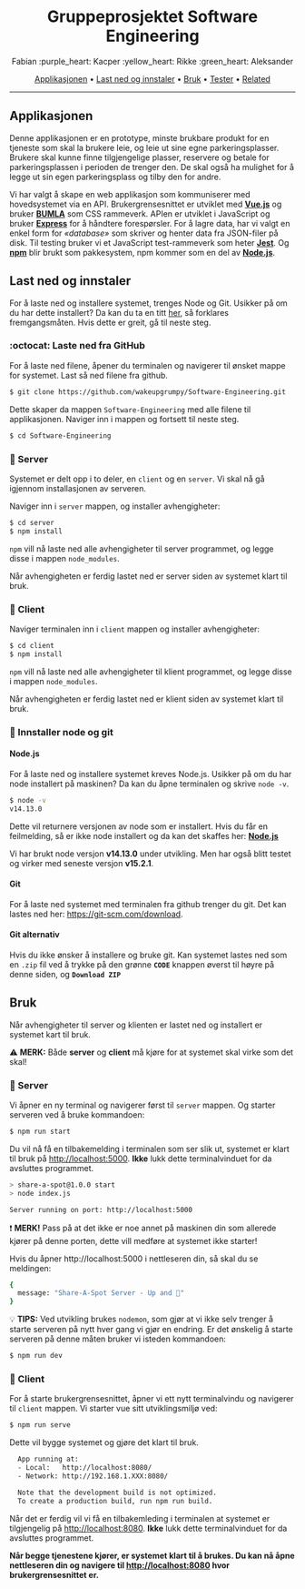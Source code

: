 <h1 align="center"> Gruppeprosjektet Software Engineering </h1>

<p align="center">
 Fabian :purple_heart: Kacper :yellow_heart: Rikke :green_heart: Aleksander
</p>

<p align="center">
  <a href="#applikasjonen">Applikasjonen</a> •
  <a href="#last-ned-og-innstaler">Last ned og innstaler</a> •
  <a href="#">Bruk</a> •
  <a href="#">Tester</a> •
  <a href="#">Related</a>
</p>

<hr>

## Applikasjonen

Denne applikasjonen er en prototype, minste brukbare produkt for en tjeneste som skal la brukere leie, og leie ut sine egne parkeringsplasser. Brukere skal kunne finne tilgjengelige plasser, reservere og betale for parkeringsplassen i perioden de trenger den. De skal også ha mulighet for å legge ut sin egen parkeringsplass og tilby den for andre.

Vi har valgt å skape en web applikasjon som kommuniserer med hovedsystemet via en API. Brukergrensesnittet er utviklet med **[Vue.js](https://vuejs.org/)** og bruker **[BUMLA](https://bulma.io/)** som CSS rammeverk. APIen er utviklet i JavaScript og bruker **[Express](https://expressjs.com/)** for å håndtere forespørsler. For å lagre data, har vi valgt en enkel form for *«database»* som skriver og henter data fra JSON-filer på disk. Til testing bruker vi et JavaScript test-rammeverk som heter **[Jest](https://jestjs.io/)**. Og **[npm](https://www.npmjs.com/)** blir brukt som pakkesystem, npm kommer som en del av **[Node.js](https://nodejs.org/en/)**. 


## Last ned og innstaler

For å laste ned og installere systemet, trenges Node og Git. Usikker på om du har dette installert? Da kan du ta en titt <a href="#innstaller-node-og-git">her</a>, så forklares fremgangsmåten. Hvis dette er greit, gå til neste steg.

### :octocat: Laste ned fra GitHub
For å laste ned filene, åpener du terminalen og navigerer til ønsket mappe for systemet. Last så ned filene fra github.

```bash
$ git clone https://github.com/wakeupgrumpy/Software-Engineering.git
```

Dette skaper da mappen `Software-Engineering` med alle filene til applikasjonen. Naviger inn i mappen og fortsett til neste steg.

```bash
$ cd Software-Engineering
```
### :pineapple: Server
Systemet er delt opp i to deler, en ``client`` og en ``server``. Vi skal nå gå igjennom installasjonen av serveren.

Naviger inn i `server` mappen, og installer avhengigheter:
```bash
$ cd server
$ npm install
```
``npm`` vill nå laste ned alle avhengigheter til server programmet, og legge disse i mappen ``node_modules``.

Når avhengigheten er ferdig lastet ned er server siden av systemet klart til bruk. 

### :strawberry: Client
Naviger terminalen inn i ``client`` mappen og installer avhengigheter:

```bash
$ cd client
$ npm install
```
``npm`` vill nå laste ned alle avhengigheter til klient programmet, og legge disse i mappen ``node_modules``.

Når avhengigheten er ferdig lastet ned er klient siden av systemet klart til bruk. 

### :construction_worker: Innstaller node og git
#### Node.js
For å laste ned og installere systemet kreves Node.js. Usikker på om du har node installert på maskinen? Da kan du åpne terminalen og skrive `node -v`.

```bash
$ node -v
v14.13.0
```

Dette vil returnere versjonen av node som er installert. Hvis du får en feilmelding, så er ikke node installert og da kan det skaffes her: **[Node.js](https://nodejs.org/en/)**

Vi har brukt node versjon **v14.13.0** under utvikling. Men har også blitt testet og virker med seneste versjon **v15.2.1**.

#### Git
For å laste ned systemet med terminalen fra github trenger du git. Det kan lastes ned her: <https://git-scm.com/download>.


#### Git alternativ
Hvis du ikke ønsker å installere og bruke git. Kan systemet lastes ned som en ``.zip`` fil ved å trykke på den grønne **``CODE``** knappen øverst til høyre på denne siden, og **``Download ZIP``**


## Bruk
Når avhengigheter til server og klienten er lastet ned og installert er systemet kart til bruk. 

:warning: **MERK:** Både **server** og **client** må kjøre for at systemet skal virke som det skal!

### :apple: Server
Vi åpner en ny terminal og navigerer først til ``server`` mappen. Og starter serveren ved å bruke kommandoen: 

```bash
$ npm run start
```
Du vil nå få en tilbakemelding i terminalen som ser slik ut, systemet er klart til bruk på <http://localhost:5000>. **Ikke** lukk dette terminalvinduet for da avsluttes programmet.
```bash
> share-a-spot@1.0.0 start
> node index.js

Server running on port: http://localhost:5000
```
❗ **MERK!** Pass på at det ikke er noe annet på maskinen din som allerede kjører på denne porten, dette vill medføre at systemet ikke starter!

Hvis du åpner http://localhost:5000 i nettleseren din, så skal du se meldingen: 
```bash
{
  message: "Share-A-Spot Server - Up and 🏃"
}
```

💡 **TIPS:** Ved utvikling brukes ``nodemon``, som gjør at vi ikke selv trenger å starte serveren på nytt hver gang vi gjør en endring. Er det ønskelig å starte serveren på denne måten bruker vi isteden kommandoen:
```bash
$ npm run dev
```

### :grapes: Client

For å starte brukergrensesnittet, åpner vi ett nytt terminalvindu og navigerer til ``client`` mappen.  Vi starter vue sitt utviklingsmiljø ved:

```bash
$ npm run serve
```
Dette vil bygge systemet og gjøre det klart til bruk. 
```bash
  App running at:
  - Local:   http://localhost:8080/
  - Network: http://192.168.1.XXX:8080/

  Note that the development build is not optimized.
  To create a production build, run npm run build.
```
Når det er ferdig vil vi få en tilbakemleding i terminalen at systemet er tilgjengelig på <http://localhost:8080>. **Ikke** lukk dette terminalvinduet for da avsluttes programmet.

**Når begge tjenestene kjører, er systemet klart til å brukes. Du kan nå åpne nettleseren din og navigere til <http://localhost:8080> hvor brukergrensesnittet er.**